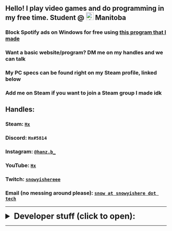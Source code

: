 ## Hello! I play video games and do programming in my free time. Student @ <img src="https://emojipedia-us.s3.dualstack.us-west-1.amazonaws.com/thumbs/240/twitter/236/flag-for-canada_1f1e8-1f1e6.png" alt="drawing" width="24" height="24"/> Manitoba

### Block Spotify ads on Windows for free using [this program that I made](https://snowyishere.tech/SpotifyAdBlocker)
### Want a basic website/program? DM me on my handles and we can talk
### My PC specs can be found right on my Steam profile, linked below
### Add me on Steam if you want to join a Steam group I made idk

## Handles: 

### Steam: [`Hx`](https://steamcommunity.com/id/HxxxB/) 
### Discord: `Hx#5814`
### Instagram: [`@hanz.b_`](https://www.instagram.com/hanz.b_/)
### YouTube: [`Hx`](https://www.youtube.com/channel/UCzbPq7pFUYmdnUwYGnA2omg)
### Twitch: [`snowyishereee`](https://www.twitch.tv/snowyishereee)
### Email (no messing around please): [`snow at snowyishere dot tech`](mailto:snow@snowyishere.tech)

----

<details>
<summary style="font-size: 1.8em">
  <b>Developer stuff (click to open): </b>
</summary>
<p>

<h3> My GitHub (HxxxB) is available <a href="https://github.com/HxxxB">right here,</a> and my repositories/projects are found <a href="https://github.com/HxxxB?tab=repositories">right here</a></h3>
<h3> Gists are found <a href="https://gist.github.com/HxxxB">here</a> </h3>

<h3> Global MIT License, applied to my gists and most of my projects, found <a href="https://raw.githubusercontent.com/HxxxB/HxxxB.github.io/master/globalLicense.md">here</a> </h3>

<h6> other than this project, which is licensed under the WTFPL; warning: explicit, found <a href="https://raw.githubusercontent.com/HxxxB/HxxxB.github.io/master/LICENSE"> here</a> </h6>
</p>
</details>

----

<link rel="shortcut icon" type="image/png" href="https://emojipedia-us.s3.dualstack.us-west-1.amazonaws.com/thumbs/240/twitter/236/flag-for-canada_1f1e8-1f1e6.png">
